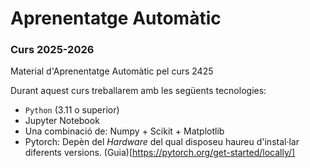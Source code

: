 # Aprenentatge Automàtic
### Curs 2025-2026

Material d'Aprenentatge Automàtic pel curs 2425


Durant aquest curs treballarem amb les següents tecnologies:

- `Python` (3.11 o superior)
- Jupyter Notebook
- Una combinació de: Numpy + Scikit + Matplotlib
- Pytorch: Depèn del _Hardware_ del qual disposeu haureu d'instal·lar diferents versions. (Guia)[https://pytorch.org/get-started/locally/]

